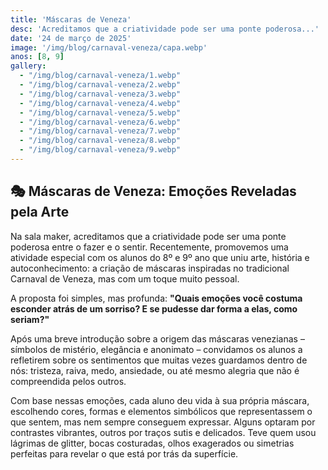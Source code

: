 ```yaml
---
title: 'Máscaras de Veneza'
desc: 'Acreditamos que a criatividade pode ser uma ponte poderosa...'
date: '24 de março de 2025'
image: '/img/blog/carnaval-veneza/capa.webp'
anos: [8, 9]
gallery:
  - "/img/blog/carnaval-veneza/1.webp"
  - "/img/blog/carnaval-veneza/2.webp"
  - "/img/blog/carnaval-veneza/3.webp"
  - "/img/blog/carnaval-veneza/4.webp"
  - "/img/blog/carnaval-veneza/5.webp"
  - "/img/blog/carnaval-veneza/6.webp"
  - "/img/blog/carnaval-veneza/7.webp"
  - "/img/blog/carnaval-veneza/8.webp"
  - "/img/blog/carnaval-veneza/9.webp"
---
```


## 🎭 Máscaras de Veneza: Emoções Reveladas pela Arte

Na sala maker, acreditamos que a criatividade pode ser uma ponte poderosa entre o fazer e o sentir. Recentemente, promovemos uma atividade especial com os alunos do 8º e 9º ano que uniu arte, história e autoconhecimento: a criação de máscaras inspiradas no tradicional Carnaval de Veneza, mas com um toque muito pessoal.

A proposta foi simples, mas profunda: **"Quais emoções você costuma esconder atrás de um sorriso? E se pudesse dar forma a elas, como seriam?"**

Após uma breve introdução sobre a origem das máscaras venezianas – símbolos de mistério, elegância e anonimato – convidamos os alunos a refletirem sobre os sentimentos que muitas vezes guardamos dentro de nós: tristeza, raiva, medo, ansiedade, ou até mesmo alegria que não é compreendida pelos outros.

Com base nessas emoções, cada aluno deu vida à sua própria máscara, escolhendo cores, formas e elementos simbólicos que representassem o que sentem, mas nem sempre conseguem expressar. Alguns optaram por contrastes vibrantes, outros por traços sutis e delicados. Teve quem usou lágrimas de glitter, bocas costuradas, olhos exagerados ou simetrias perfeitas para revelar o que está por trás da superfície.